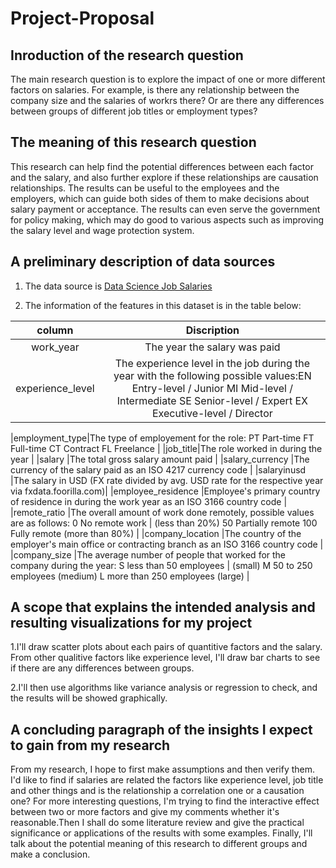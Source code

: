 # Project-Proposal
## Inroduction of the research question
The main research question is to explore the impact of one or more different factors on salaries. For example, is there any relationship between the company size and the salaries of workrs there? Or are there any differences between groups of different job titles or employment types?
## The meaning of this research question
This research can help find the potential differences between each factor and the salary, and also further explore if these relationships are causation relationships. The results can be useful to the employees and the employers, which can guide both sides of them to make decisions about salary payment or acceptance. The results can even serve the government for policy making, which may do good to various aspects such as improving the salary level and wage protection system.
## A preliminary description of data sources
1. The data source is [Data Science Job Salaries](https://www.kaggle.com/datasets/ruchi798/data-science-job-salaries)

2. The information of the features in this dataset is in the table below:

column| Discription 
:-----:|:----------:
 work_year|The year the salary was paid
experience_level|The experience level in the job during the year with the following possible values:EN Entry-level / Junior MI Mid-level / Intermediate SE Senior-level / Expert EX Executive-level / Director 

                          
|employment_type|The type of employement for the role: PT Part-time FT Full-time CT Contract FL Freelance            |
|job_title|The role worked in during the year                                                                  |
|salary                 |The total gross salary amount paid                                                                  |
|salary_currency        |The currency of the salary paid as an ISO 4217 currency code                                        |
|salaryinusd            |The salary in USD (FX rate divided by avg. USD rate for the respective year via fxdata.foorilla.com)|
|employee_residence     |Employee's primary country of residence in during the work year as an ISO 3166 country code         |
|remote_ratio           |The overall amount of work done remotely, possible values are as follows: 0 No remote work          |
                         (less than 20%) 50 Partially remote 100 Fully remote (more than 80%)                               |
|company_location       |The country of the employer's main office or contracting branch as an ISO 3166 country code         |
|company_size           |The average number of people that worked for the company during the year: S less than 50 employees  |
                        (small) M 50 to 250 employees (medium) L more than 250 employees (large)                           |
## A scope that explains the intended analysis and resulting visualizations for my project
1.I'll draw scatter plots about each pairs of quantitive factors and the salary. From other qualitive factors like experience level, I'll draw bar charts to see if there are any differences between groups.

2.I'll then use algorithms like variance analysis or regression to check, and the results will be showed graphically.
## A concluding paragraph of the insights I expect to gain from my research
From my research, I hope to first make assumptions and then verify them. I'd like to find if salaries are related the factors like experience level, job title and other things and is the relationship a correlation one or a causation one? For more interesting questions, I'm trying to find the interactive effect between two or more factors and give my comments whether it's reasonable.Then I shall do some literature review and give the practical significance or applications of the results with some examples. Finally, I'll talk about the potential meaning of this research to different groups and make a conclusion. 
